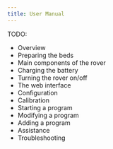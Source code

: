 ```yaml
---
title: User Manual
---
```




TODO:

- Overview
- Preparing the beds
- Main components of the rover
- Charging the battery
- Turning the rover on/off
- The web interface 
- Configuration
- Calibration
- Starting a program
- Modifying a program
- Adding a program
- Assistance
- Troubleshooting
